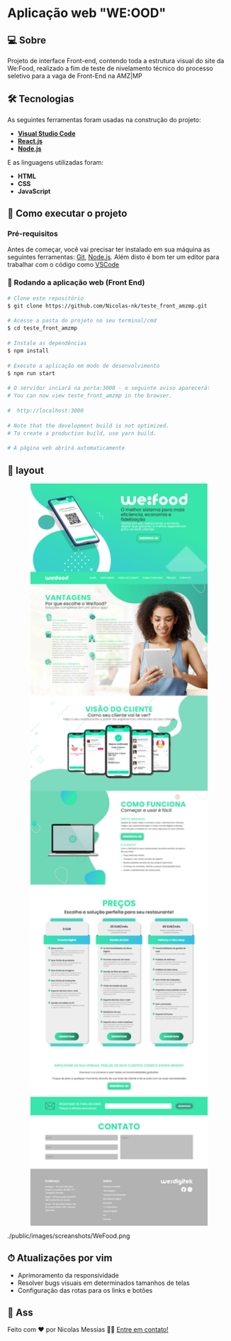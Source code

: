 <h1 aling="center">
     Aplicação web "WE:OOD"
</h1>

## 💻 Sobre

  Projeto de interface Front-end, contendo toda a estrutura visual do site da We:Food, realizado a fim de teste de nivelamento técnico do processo seletivo para a vaga de Front-End na AMZ|MP

## 🛠 Tecnologias

As seguintes ferramentas foram usadas na construção do projeto:

* **[Visual Studio Code](https://code.visualstudio.com/)**
* **[React.js](https://pt-br.reactjs.org/)**
* **[Node.js](https://nodejs.org/en/)**

E as linguagens utilizadas foram:

* **HTML**
* **CSS**
* **JavaScript**

## 🚀 Como executar o projeto

### Pré-requisitos
Antes de começar, você vai precisar ter instalado em sua máquina as seguintes ferramentas:
[Git](https://git-scm.com), [Node.js](https://nodejs.org/en/). 
Além disto é bom ter um editor para trabalhar com o código como [VSCode](https://code.visualstudio.com/?WT.mc_id=javascript-9652-gllemos)

### 🧭 Rodando a aplicação web (Front End)

```bash
# Clone este repositório
$ git clone https://github.com/Nicolas-nk/teste_front_amzmp.git

# Acesse a pasta do projeto no seu terminal/cmd
$ cd teste_front_amzmp

# Instale as dependências
$ npm install

# Execute a aplicação em modo de desenvolvimento
$ npm run start

# O servidor inciará na porta:3000 - o seguinte aviso aparecerá: 
# You can now view teste_front_amzmp in the browser.

#  http://localhost:3000

# Note that the development build is not optimized.
# To create a production build, use yarn build.

# A página web abrirá automaticamente
```
## 🧩 layout


<p align="center" style="display: flex; align-items: flex-start; justify-content: center;">
  <img alt="Wefood" title="interface web" src="./public/images/screenshots/WeFood.png" width="400px">
  
  ./public/images/screanshots/WeFood.png
</p>


## ⏱  Atualizações por vim

* Aprimoramento da responsividade
* Resolver bugs visuais em determinados tamanhos de telas
* Configuração das rotas para os links e botões


## 📝 Ass

Feito com ❤️ por Nicolas Messias 👋🏽 [Entre em contato!](https://www.linkedin.com/in/nicolas-messias/)
